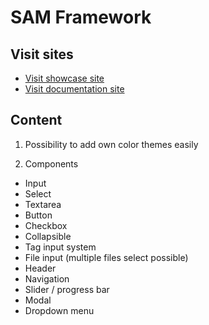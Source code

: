 # SAM Framework

## Visit sites
- [Visit showcase site](https://senpaisam.github.io/CSSFramework/)
- [Visit documentation site](https://senpaisam.github.io/CSSFramework/documentation.html)

## Content

1. Possibility to add own color themes easily

2. Components
- Input
- Select
- Textarea
- Button
- Checkbox
- Collapsible
- Tag input system
- File input (multiple files select possible)
- Header
- Navigation
- Slider / progress bar
- Modal
- Dropdown menu